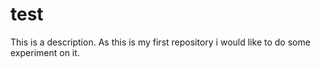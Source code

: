 test
====

This is a description.
As this is my first repository i would like to do some experiment on it.
